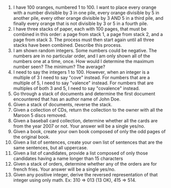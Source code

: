 1. I have 100 oranges, numbered 1 to 100. I want to place every orange with a number divisible by 3 in one pile, every orange divisible by 5 in another pile, every other orange divisible by 3 AND 5 in a third pile, and finally every orange that is not divisible by 3 or 5 in a fourth pile. 
2. I have three stacks of paper, each with 100 pages, that must be combined in this order: a page from stack 1, a page from stack 2, and a page from stack 3. The process must then start again until all three stacks have been combined. Describe this process. 
3. I am shown random integers. Some numbers could be negative. The numbers are in no particular order, and I am only shown all of the numbers one at a time, once. How would I determine the maximum number seen? The minimum? The average? 
4. I need to say the integers 1 to 100. However, when an integer is a multiple of 3 I need to say "cove" instead. For numbers that are a multiple of 5, I need to say "valence" instead. For numbers that are multiples of both 3 and 5, I need to say "covalence" instead. 
5. Go through a stack of documents and determine the first document encountered that has an author name of John Doe. 
6. Given a stack of documents, reverse the stack. 
7. Given a collection of CDs, return the collection to the owner with all the Maroon 5 discs removed. 
8. Given a baseball card collection, determine whether all the cards are from the year 2007 or not. Your answer will be a single yes/no. 
9. Given a book, create your own book composed of only the odd pages of the original book. 
10. Given a list of sentences, create your own list of sentences that are the same sentences, but all uppercase. 
11. Given a list of candidates, provide a list composed of only those candidates having a name longer than 15 characters 
12. Given a stack of orders, determine whether any of the orders are for french fries. Your answer will be a single yes/no. 
13. Given any positive integer, derive the reversed representation of that integer using only math. Ex: 310 => 013 (13 OK), 415 => 514. 